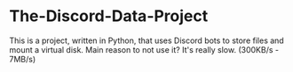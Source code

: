 # The-Discord-Data-Project
This is a project, written in Python, that uses Discord bots to store files and mount a virtual disk. Main reason to not use it? It's really slow. (300KB/s - 7MB/s)
